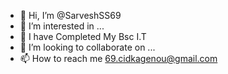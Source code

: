 - 👋 Hi, I’m @SarveshSS69
- 👀 I’m interested in ...
- 🌱 I have Completed My Bsc I.T
- 💞️ I’m looking to collaborate on ...
- 📫 How to reach me 69.cidkagenou@gmail.com

<!---
SarveshSS69/SarveshSS69 is a ✨ special ✨ repository because its `README.md` (this file) appears on your GitHub profile.
You can click the Preview link to take a look at your changes.
--->
